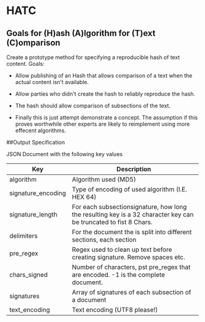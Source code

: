 HATC
====

## Goals for (H)ash (A)lgorithm for (T)ext (C)omparison
Create a prototype method for specifying a reproducible hash of text content. Goals:

* Allow publishing of an Hash that allows comparison of a text when the actual content 
isn't available. 

* Allow parties who didn't create the hash to reliably reproduce the hash.

* The hash should allow comparison of subsections of the text.

* Finally this is just attempt demonstrate a concept. The assumption if this proves 
worthwhile other experts are likely to reimplement using more effecent algorithms. 


##Output Specification

JSON Document with the following key values

| Key                  | Description                                                                                                          |
|----------------------|----------------------------------------------------------------------------------------------------------------------|
| algorithm            | Algorithm used  (MD5)                                                                                                |
| signature_encoding   | Type of encoding of used algorithm (I.E. HEX 64)                                                                     |
| signature_length     | For each subsectionsignature, how long the resulting key is a 32 character key can be truncated to fist 8 Chars. |
| delimiters           | For the document the is split into different sections, each section                                                  |
| pre_regex            | Regex used to clean up text before creating signature. Remove spaces etc.                                            |
| chars_signed         | Number of characters, pst pre_regex that are encoded. -1 is the complete document.                                   |
| signatures           | Array of signatures of each subsection of a document                                                                 |
| text_encoding        | Text encoding (UTF8 please!)                                                                                   |
      